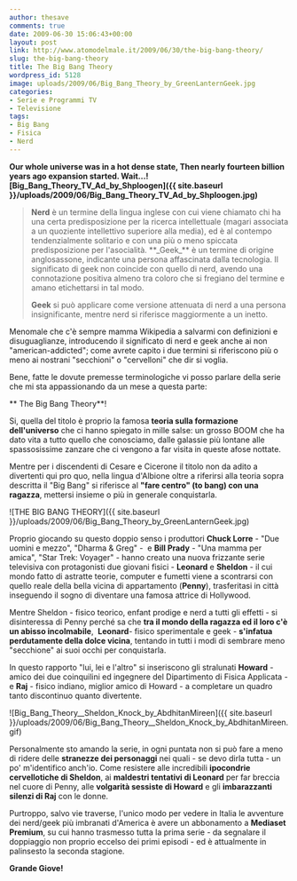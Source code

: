 ```yaml
---
author: thesave
comments: true
date: 2009-06-30 15:06:43+00:00
layout: post
link: http://www.atomodelmale.it/2009/06/30/the-big-bang-theory/
slug: the-big-bang-theory
title: The Big Bang Theory
wordpress_id: 5128
image: uploads/2009/06/Big_Bang_Theory_by_GreenLanternGeek.jpg
categories:
- Serie e Programmi TV
- Televisione
tags:
- Big Bang
- Fisica
- Nerd
---
```


**Our whole universe was in a hot dense state,
Then nearly fourteen billion years ago expansion started. Wait...![Big_Bang_Theory_TV_Ad_by_Shploogen]({{ site.baseurl }}/uploads/2009/06/Big_Bang_Theory_TV_Ad_by_Shploogen.jpg)**

<blockquote> <strong>Nerd</strong> è un termine della lingua inglese con cui viene chiamato chi ha una certa predisposizione per la ricerca intellettuale (magari associata a un quoziente intellettivo superiore alla media), ed è al contempo tendenzialmente solitario e con una più o meno spiccata predisposizione per l'asocialità. **_Geek_** è un termine di origine anglosassone, indicante una persona affascinata dalla tecnologia. Il significato di geek non coincide con quello di nerd, avendo una connotazione positiva almeno tra coloro che si fregiano del termine e amano etichettarsi in tal modo.

<strong>Geek</strong> si può applicare come versione attenuata di nerd a una persona insignificante, mentre nerd si riferisce maggiormente a un inetto.
</blockquote>

Menomale che c'è sempre mamma Wikipedia a salvarmi con definizioni e disuguaglianze, introducendo il significato di nerd e geek anche ai non "american-addicted"; come avrete capito i due termini si riferiscono più o meno ai nostrani "secchioni" o "cervelloni" che dir si voglia.

Bene, fatte le dovute premesse terminologiche vi posso parlare della serie che mi sta appassionando da un mese a questa parte:

** The Big Bang Theory**!

Si, quella del titolo è proprio la famosa **teoria sulla formazione dell'universo** che ci hanno spiegato in mille salse: un grosso BOOM che ha dato vita a tutto quello che conosciamo, dalle galassie più lontane alle spassosissime zanzare che ci vengono a far visita in queste afose nottate.

Mentre per i discendenti di Cesare e Cicerone il titolo non da adito a divertenti qui pro quo, nella lingua d'Albione oltre a riferirsi alla teoria sopra descritta il "Big Bang" si riferisce al **"fare centro" (to bang) con una ragazza**, mettersi insieme o più in generale conquistarla.

![THE BIG BANG THEORY]({{ site.baseurl }}/uploads/2009/06/Big_Bang_Theory_by_GreenLanternGeek.jpg)

Proprio giocando su questo doppio senso i produttori **Chuck Lorre** - "Due uomini e mezzo", "Dharma & Greg" -  e **Bill Prady** - "Una mamma per amica", "Star Trek: Voyager" - hanno creato una nuova frizzante serie televisiva con protagonisti due giovani fisici - **Leonard** e **Sheldon** - il cui mondo fatto di astratte teorie, computer e fumetti viene a scontrarsi con quello reale della bella vicina di appartamento (**Penny**), trasferitasi in città inseguendo il sogno di diventare una famosa attrice di Hollywood.

Mentre Sheldon - fisico teorico, enfant prodige e nerd a tutti gli effetti - si disinteressa di Penny perché sa che **tra il mondo della ragazza ed il loro c'è un abisso incolmabile**,  **Leonard**- fisico sperimentale e geek - **s'infatua perdutamente della dolce vicina**, tentando in tutti i modi di sembrare meno "secchione" ai suoi occhi per conquistarla.

In questo rapporto "lui, lei e l'altro" si inseriscono gli stralunati **Howard** - amico dei due coinquilini ed ingegnere del Dipartimento di Fisica Applicata - e **Raj** - fisico indiano, miglior amico di Howard - a completare un quadro tanto discontinuo quanto divertente.

![Big_Bang_Theory__Sheldon_Knock_by_AbdhitanMireen]({{ site.baseurl }}/uploads/2009/06/Big_Bang_Theory__Sheldon_Knock_by_AbdhitanMireen.gif)

Personalmente sto amando la serie, in ogni puntata non si può fare a meno di ridere delle **stranezze dei personaggi** nei quali - se devo dirla tutta - un po' m'identifico anch'io. Come resistere alle incredibili **ipocondrie cervellotiche di Sheldon**, ai **maldestri tentativi di Leonard** per far breccia nel cuore di Penny, alle **volgarità sessiste di Howard** e gli **imbarazzanti silenzi di Raj** con le donne.

Purtroppo, salvo vie traverse, l'unico modo per vedere in Italia le avventure dei nerd/geek più imbranati d'America è avere un abbonamento a **Mediaset Premium**, su cui hanno trasmesso tutta la prima serie - da segnalare il doppiaggio non proprio eccelso dei primi episodi - ed è attualmente in palinsesto la seconda stagione.

**Grande Giove!**
